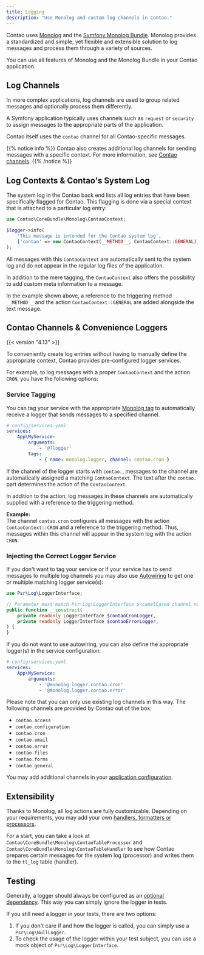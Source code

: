 ```yaml
---
title: Logging
description: "Use Monolog and custom log channels in Contao."
---
```


Contao uses [Monolog][Monolog] and the [Symfony Monolog Bundle][MonologBundle]. 
Monolog provides a standardized and simple, yet flexible and extensible solution
to log messages and process them through a variety of sources.

You can use all features of Monolog and the Monolog Bundle in your Contao application.

## Log Channels

In more complex applications, log channels are used to group related messages and
optionally process them differently.

A Symfony application typically uses channels such as `request` or `security`
to assign messages to the appropriate parts of the application.

Contao itself uses the `contao` channel for all Contao-specific messages.

{{% notice info %}}
Contao also creates additional log channels for sending messages with a specific context.
For more information, see [Contao channels](#contao-channels-convenience-loggers).
{{% /notice %}}

## Log Contexts & Contao's System Log

The system log in the Contao back end lists all log entries that have been specifically flagged for Contao.
This flagging is done via a special context that is attached to a particular log entry:

```php
use Contao\CoreBundle\Monolog\ContaoContext;

$logger->info(
    'This message is intended for the Contao system log', 
    ['contao' => new ContaoContext(__METHOD__, ContaoContext::GENERAL)]
);
```

All messages with this `ContaoContext` are automatically sent to the system log
and do not appear in the regular log files of the application.

In addition to the mere tagging, the `ContaoContext` also offers the possibility to add
custom meta information to a message.

In the example shown above, a reference to the triggering method `__METHOD__` and the action 
`ContaoContext::GENERAL` are added alongside the text message.

## Contao Channels & Convenience Loggers

{{< version "4.13" >}}

To conveniently create log entries without having to manually define the appropriate
context, Contao provides pre-configured logger services.

For example, to log messages with a proper `ContaoContext` and the action `CRON`,
you have the following options:

### Service Tagging

You can tag your service with the appropriate [Monolog tag][MonologBundle.channels]
to automatically receive a logger that sends messages to a specified channel.

```yaml
# config/services.yaml
services:
    App\MyService:
        arguments:
            - '@?logger'
        tags:
            - { name: monolog.logger, channel: contao.cron }
```

If the channel of the logger starts with `contao.`, messages to the channel are
automatically assigned a matching `ContaoContext`.
The text after the `contao.` part determines the action of the `ContaoContext`.

In addition to the action, log messages in these channels are automatically supplied
with a reference to the triggering method.

**Example:**  
The channel `contao.cron` configures all messages with the action `ContaoContext::CRON`
and a reference to the triggering method. Thus, messages within this channel will appear
in the system log with the action `CRON`.

### Injecting the Correct Logger Service

If you don't want to tag your service or if your service has to send messages to multiple
log channels you may also use [Autowiring][MonologBundle.autowire]
to get one or multiple matching logger service(s):

```php
use Psr\Log\LoggerInterface;

// Parameter must match Psr\Log\LoggerInterface $<camelCased channel name> + Logger
public function __construct(
    private readonly LoggerInterface $contaoCronLogger,
    private readonly LoggerInterface $contaoErrorLogger,
) {
}
```

If you do not want to use autowiring, you can also define the appropriate logger(s)
in the service configuration:

```yaml 
# config/services.yaml
services:
    App\MyService:
        arguments:
            - '@monolog.logger.contao.cron'
            - '@monolog.logger.contao.error'
```

Please note that you can only use existing log channels in this way. 
The following channels are provided by Contao out of the box:

* `contao.access`
* `contao.configuration`
* `contao.cron`
* `contao.email`
* `contao.error`
* `contao.files`
* `contao.forms`
* `contao.general`

You may add additional channels in your [application configuration][MonologBundle.additional_channels].

## Extensibility

Thanks to Monolog, all log actions are fully customizable. 
Depending on your requirements, you may add your own [handlers, formatters or processors][Monolog.extension].

For a start, you can take a look at `Contao\CoreBundle\Monolog\ContaoTableProcessor`
and `Contao\CoreBundle\Monolog\ContaoTableHandler` to see how Contao prepares certain
messages for the system log (processor) and writes them to the `tl_log` table (handler).

## Testing

Generally, a logger should always be configured as an [optional dependency][OptionalDependencies].
This way you can simply ignore the logger in tests.

If you still need a logger in your tests, there are two options:

1. If you don't care if and how the logger is called, you can simply use a `Psr\Log\NullLogger`.
2. To check the usage of the logger within your test subject,
  you can use a mock object of `Psr\Log\LoggerInterface`.


[Monolog]: https://seldaek.github.io/monolog/
[MonologBundle]: https://symfony.com/doc/current/logging.html
[MonologBundle.channels]: https://symfony.com/doc/current/logging/channels_handlers.html
[MonologBundle.autowire]: https://symfony.com/doc/current/logging/channels_handlers.html#how-to-autowire-logger-channels
[MonologBundle.additional_channels]: https://symfony.com/doc/current/logging/channels_handlers.html#configure-additional-channels-without-tagged-services
[OptionalDependencies]: https://symfony.com/doc/current/service_container/optional_dependencies.html
[Monolog.extension]: https://seldaek.github.io/monolog/doc/02-handlers-formatters-processors.html
